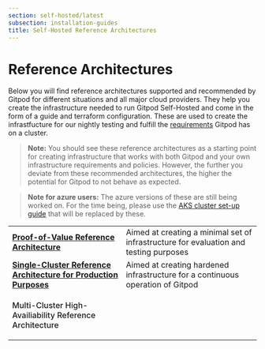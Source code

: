 ```yaml
---
section: self-hosted/latest
subsection: installation-guides
title: Self-Hosted Reference Architectures
---
```


<script context="module">
  export const prerender = true;
</script>

<script lang="ts">
  import Pill from "$lib/components/pill.svelte";
  </script>

# Reference Architectures

Below you will find reference architectures supported and recommended by Gitpod for different situations and all major cloud providers. They help you create the infrastructure needed to run Gitpod Self-Hosted and come in the form of a guide and terraform configuration. These are used to create the infrastfucture for our nightly testing and fulfill the [requirements](../latest/cluster-requirements) Gitpod has on a cluster.

> **Note:** You should see these reference architectures as a starting point for creating infrastructure that works with both Gitpod and your own infrastructure requirements and policies. However, the further you deviate from these recommended architectures, the higher the potential for Gitpod to not behave as expected.

> **Note for azure users:** The azure versions of these are still being worked on. For the time being, please use the [AKS cluster set-up guide](https://github.com/gitpod-io/gitpod-microsoft-aks-guide) that will be replaced by these.

|                                                                                                                                                                           |                                                                                       |
| ------------------------------------------------------------------------------------------------------------------------------------------------------------------------- | ------------------------------------------------------------------------------------- |
| [**Proof-of-Value Reference Architecture**](./reference-architecture/proof-of-value)<Pill variant="orange" text="alpha" class="ml-1.5"/>                                  | Aimed at creating a minimal set of infrastructure for evaluation and testing purposes |
| [**Single-Cluster Reference Architecture for Production Purposes**](./reference-architecture/single-cluster-ref-arch) <Pill variant="orange" text="beta" class="ml-1.5"/> | Aimed at creating hardened infrastructure for a continuous operation of Gitpod        |
| <p style="font-size: var(--p-small); font-weight: 500;"> Multi-Cluster High-Availiability Reference Architecture <Pill variant="pink" text="planned" class="ml-1.5"/></p> |                                                                                       |
